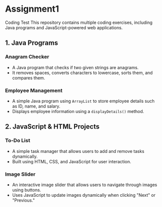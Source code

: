# Assignment1
Coding Test
This repository contains multiple coding exercises, including Java programs and JavaScript-powered web applications.  

## 1. Java Programs  

### Anagram Checker  
- A Java program that checks if two given strings are anagrams.  
- It removes spaces, converts characters to lowercase, sorts them, and compares them.  

### Employee Management  
- A simple Java program using `ArrayList` to store employee details such as ID, name, and salary.  
- Displays employee information using a `displayDetails()` method.  

## 2. JavaScript & HTML Projects  

### To-Do List  
- A simple task manager that allows users to add and remove tasks dynamically.  
- Built using HTML, CSS, and JavaScript for user interaction.  

### Image Slider  
- An interactive image slider that allows users to navigate through images using buttons.  
- Uses JavaScript to update images dynamically when clicking "Next" or "Previous."  